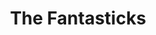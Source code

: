 ---
title: The Fantasticks
year: 1964
opening_date: 1964-05-29
closing_date: 1964-06-06
layout: productions
image:
image_caption:
image_credit:
playbill:
category:
Theatre: Theatre Jacksonville
Venue: Little Theatre
cast:
  The Narrator: Larry Dorminy
  The Girl: Mary Sidney
  The Boy: David Lang
  The Girl's Father: Paul Galloway
  The Boy's Father: William Scott Thornton
  The Old Actor: Ernest Goldsmith
  The Man Who Dies: Ed Poole
  The Mute: John Skye
crew:
  Director: George Ballis
  Technical Director: Chase Ambler
  Musical Director: Rosalind MacEnulty
  Stage Manager:
    - A. Ira Fink
    - Thelma Baker
  Lighting:
    - Chase Ambler
    - Peggy Miller
  Costumes: Ed Poole
  Properties:
    - Ed Poole
    - Gladys Dale
    - Ruth Glezen
    - Beverly Fink
    - Esther Barnes
  Make-up:
    - Sallie Gibbs
    - Bunni Thornhill
    - Ellen Black
    - Ed Heist, Jr.
  Set Consultant: Chase Ambler
  Set Crew:
    - Ernest Goldsmith
    - Tim McManus
    - Gladys Dale
    - Peggy Miller
    - Don McIntire
orchestra:
  Piano: Rosalind MacEnulty
  Drums: John Wolters
external_links:
---